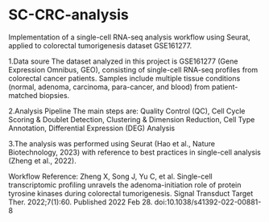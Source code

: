 # SC-CRC-analysis
Implementation of a single-cell RNA-seq analysis workflow using Seurat, applied to colorectal tumorigenesis dataset GSE161277. 


1.Data soure
The dataset analyzed in this project is GSE161277 (Gene Expression Omnibus, GEO), consisting of single-cell RNA-seq profiles from colorectal cancer patients.
Samples include multiple tissue conditions (normal, adenoma, carcinoma, para-cancer, and blood) from patient-matched biopsies.

2.Analysis Pipeline
The main steps are: Quality Control (QC), Cell Cycle Scoring & Doublet Detection, Clustering & Dimension Reduction, Cell Type Annotation, Differential Expression (DEG) Analysis

3.The analysis was performed using Seurat (Hao et al., Nature Biotechnology, 2023) with reference to best practices in single-cell analysis (Zheng et al., 2022).

Workflow Reference:
Zheng X, Song J, Yu C, et al. Single-cell transcriptomic profiling unravels the adenoma-initiation role of protein tyrosine kinases during colorectal tumorigenesis. Signal Transduct Target Ther. 2022;7(1):60. Published 2022 Feb 28. doi:10.1038/s41392-022-00881-8
